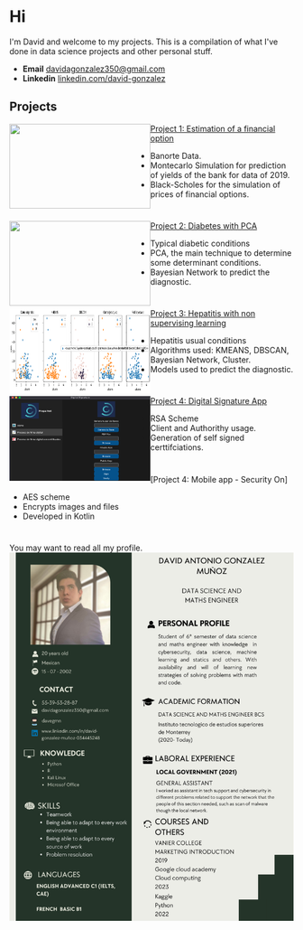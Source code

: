 # Hi
I'm David and welcome to my projects. This is a compilation of what I've done in data science projects and other personal stuff. 

- **Email** [davidagonzalez350@gmail.com](davidagonzalez350@gmail.com)
- **Linkedin** [linkedin.com/david-gonzalez](www.linkedin.com/in/david-gonzalez-muñoz-034445248)

## Projects
<img align="left" width="250" height="150" src="https://github.com/davegmn/Project-Estimation-of-a-financial-option/blob/d01fc1e6316e6486ce3d5662e453d01977616387/Vol1.png"> [Project 1: Estimation of a financial option](https://github.com/davegmn/Project-Estimation-of-a-financial-option.git)
* Banorte Data.
* Montecarlo Simulation for prediction of yields of the bank for data of 2019. 
* Black-Scholes for the simulation of prices of financial options.


#
<img align="left" width="250" height="150" src=https://github.com/davegmn/Project-Diabetis_PCA/blob/47312ca6899e676661396ebd8a21bf1461270efc/Correlaciones.png> [Project 2: Diabetes with PCA](https://github.com/davegmn/Project-Diabetes_PCA.git)
* Typical diabetic conditions
* PCA, the main technique to determine some determinant conditions. 
* Bayesian Network to predict the diagnostic. 

#
<img align="left" width="250" height="150" src=https://github.com/davegmn/Project-Hepatitis-with-non-supervising-learning/blob/253e44443f7e783f4ac8d9596963d5eddd7ebf79/project%203.png> [Project 3: Hepatitis with non supervising learning](https://github.com/davegmn/Project-Hepatitis-with-non-supervising-learning.git)
* Hepatitis usual conditions
* Algorithms used: KMEANS, DBSCAN, Bayesian Network, Cluster.
* Models used to predict the diagnostic.

#
<img align="left" width="250" height="150" src=https://github.com/davegmn/Proyecto-Cripto/blob/3b672b4f461fb9967447e22e5171c40b8fb74f54/Screenshot%202023-06-16%20at%2021.46.20%20(2).png> [Project 4: Digital Signature App](https://github.com/davegmn/Proyecto-Cripto.git)
* RSA Scheme
* Client and Authorithy usage.
* Generation of self signed certtifciations.

#
[Project 4: Mobile app - Security On]
* AES scheme
* Encrypts images and files
* Developed in Kotlin


#
You may want to read all my profile.
<img align="center" src=https://github.com/davegmn/davegmn.github.io/blob/ab3047fce9c5e9ce718e287cfe286173bf853241/20%20an%CC%83os.png>

